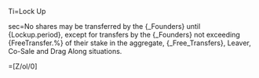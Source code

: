 Ti=Lock Up

sec=No shares may be transferred by the {_Founders} until {Lockup.period}, except for transfers by the {_Founders} not exceeding {FreeTransfer.%} of their stake in the aggregate, {_Free_Transfers}, Leaver, Co-Sale and Drag Along situations.

=[Z/ol/0]
